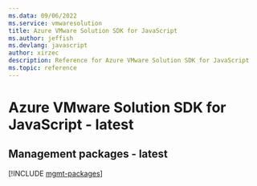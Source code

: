 ```yaml
---
ms.data: 09/06/2022
ms.service: vmwaresolution
title: Azure VMware Solution SDK for JavaScript
ms.author: jeffish
ms.devlang: javascript
author: xirzec
description: Reference for Azure VMware Solution SDK for JavaScript
ms.topic: reference
---
```

# Azure VMware Solution SDK for JavaScript - latest

## Management packages - latest
[!INCLUDE [mgmt-packages](vmware-solution-mgmt-index.md)]